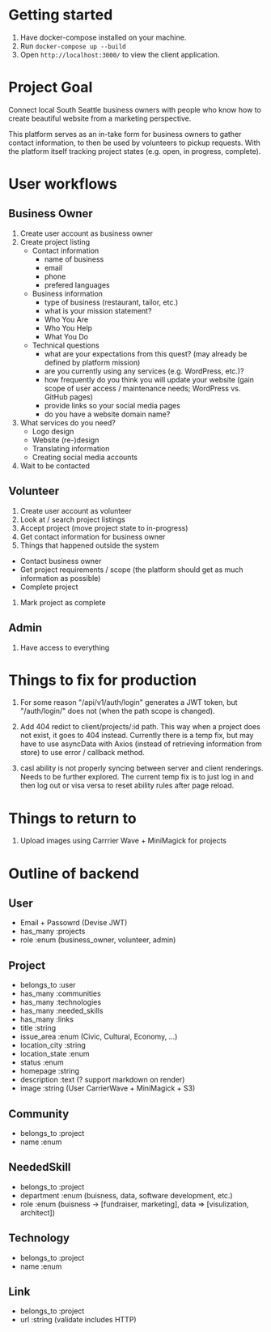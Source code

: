 # Getting started
1. Have docker-compose installed on your machine.
1. Run `docker-compose up --build`
1. Open `http://localhost:3000/` to view the client application.

# Project Goal
Connect local South Seattle business owners with people who know how to create
beautiful website from a marketing perspective.

This platform serves as an in-take form for business owners to gather contact
information, to then be used by volunteers to pickup requests. With the platform
itself tracking project states (e.g. open, in progress, complete).

# User workflows
## Business Owner
1. Create user account as business owner
1. Create project listing
    * Contact information
      * name of business
      * email
      * phone
      * prefered languages
    * Business information
      * type of business (restaurant, tailor, etc.)
      * what is your mission statement?
      * Who You Are
      * Who You Help
      * What You Do
    * Technical questions
      * what are your expectations from this quest? (may already be defined by platform mission)
      * are you currently using any services (e.g. WordPress, etc.)?
      * how frequently do you think you will update your website (gain scope of user access / maintenance needs; WordPress vs. GitHub pages)
      * provide links so your social media pages
      * do you have a website domain name?
1. What services do you need?
    * Logo design
    * Website (re-)design
    * Translating information
    * Creating social media accounts
1. Wait to be contacted

## Volunteer
1. Create user account as volunteer
1. Look at / search project listings
1. Accept project (move project state to in-progress)
1. Get contact information for business owner
1. Things that happened outside the system
  * Contact business owner
  * Get project requirements / scope (the platform should get as much information as possible)
  * Complete project
1. Mark project as complete

## Admin
1. Have access to everything

# Things to fix for production
1. For some reason "/api/v1/auth/login" generates a JWT token, but "/auth/login/" does not (when the path scope is changed).

1. Add 404 redict to client/projects/:id path. This way when a project does not exist, it goes to 404 instead. Currently there is a temp fix, but may have to use asyncData with Axios (instead of retrieving information from store) to use error / callback method.

1. casl ability is not properly syncing between server and client renderings. Needs to be further explored. The current temp fix is to just log in and then log out or visa versa to reset ability rules after page reload.

# Things to return to
1. Upload images using Carrrier Wave + MiniMagick for projects

# Outline of backend
## User
  * Email + Passowrd (Devise JWT)
  * has_many :projects
  * role :enum (business_owner, volunteer, admin)

## Project
  * belongs_to :user
  * has_many :communities
  * has_many :technologies
  * has_many :needed_skills
  * has_many :links
  * title :string
  * issue_area :enum (Civic, Cultural, Economy, ...)
  * location_city :string
  * location_state :enum
  * status :enum
  * homepage :string
  * description :text (? support markdown on render)
  * image :string (User CarrierWave + MiniMagick + S3)

## Community
  * belongs_to :project
  * name :enum

## NeededSkill
  * belongs_to :project
  * department :enum (buisness, data, software development, etc.)
  * role :enum (buisness -> [fundraiser, marketing], data => [visulization, architect])

## Technology
  * belongs_to :project
  * name :enum

## Link
  * belongs_to :project
  * url :string (validate includes HTTP)
